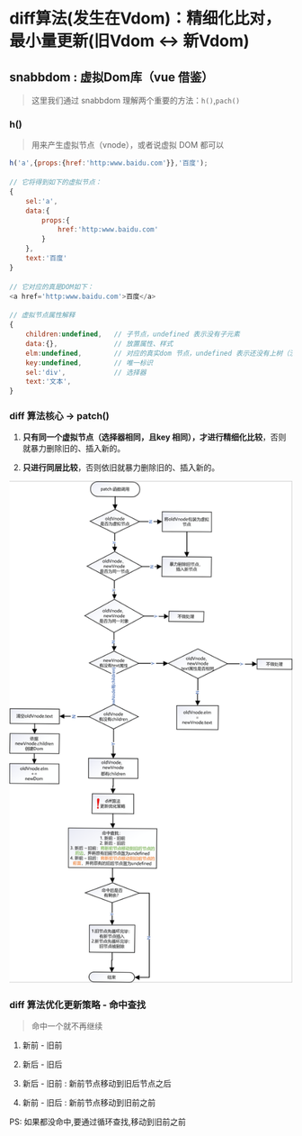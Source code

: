 # diff算法(发生在Vdom)：精细化比对，最小量更新(旧Vdom ↔ 新Vdom)

## snabbdom : 虚拟Dom库（vue 借鉴）

> 这里我们通过 snabbdom 理解两个重要的方法：`h()`,`pach()`

### h()

> 用来产生虚拟节点（vnode），或者说虚拟 DOM 都可以

```js
h('a',{props:{href:'http:www.baidu.com'}},'百度');

// 它将得到如下的虚拟节点：
{
    sel:'a',
    data:{
        props:{
            href:'http:www.baidu.com'
        }
    },
    text:'百度'
}

// 它对应的真是DOM如下：
<a href='http:www.baidu.com'>百度</a>

// 虚拟节点属性解释
{
    children:undefined,   // 子节点，undefined 表示没有子元素
    data:{},              // 放置属性、样式
    elm:undefined,        // 对应的真实dom 节点，undefined 表示还没有上树（没有被渲染到dom树上）
    key:undefined,        // 唯一标识
    sel:'div',            // 选择器
    text:'文本',    
}
```

### diff 算法核心 -> patch() 

1. **只有同一个虚拟节点（选择器相同，且key 相同），才进行精细化比较**，否则就暴力删除旧的、插入新的。

2. **只进行同层比较**，否则依旧就暴力删除旧的、插入新的。

![diff算法流程图](../../../Img/vue/diff算法流程图.png)

### diff 算法优化更新策略 - 命中查找

> 命中一个就不再继续

1. 新前 - 旧前

2. 新后 - 旧后

3. 新后 - 旧前  : 新前节点移动到旧后节点之后

4. 新前 - 旧后  : 新前节点移动到旧前之前

PS: 如果都没命中,要通过循环查找,移动到旧前之前